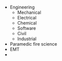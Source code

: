 


- Engineering
	- Mechanical
	- Electrical
	- Chemical
	- Software
	- Civil
	- Industrial
- Paramedic fire science
- EMT
- 